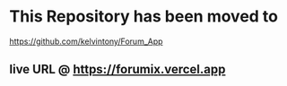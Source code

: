 # This Repository has been moved to 
https://github.com/kelvintony/Forum_App
## live URL @ https://forumix.vercel.app
